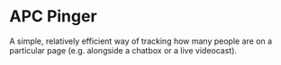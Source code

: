 # APC Pinger

A simple, relatively efficient way of tracking how many people are on a particular page (e.g. alongside a chatbox or a live videocast).

